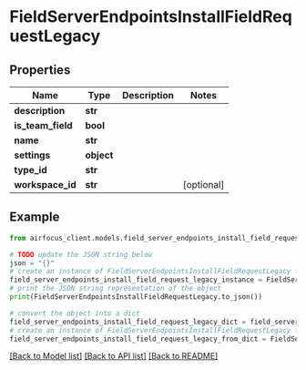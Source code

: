 # FieldServerEndpointsInstallFieldRequestLegacy


## Properties

Name | Type | Description | Notes
------------ | ------------- | ------------- | -------------
**description** | **str** |  | 
**is_team_field** | **bool** |  | 
**name** | **str** |  | 
**settings** | **object** |  | 
**type_id** | **str** |  | 
**workspace_id** | **str** |  | [optional] 

## Example

```python
from airfocus_client.models.field_server_endpoints_install_field_request_legacy import FieldServerEndpointsInstallFieldRequestLegacy

# TODO update the JSON string below
json = "{}"
# create an instance of FieldServerEndpointsInstallFieldRequestLegacy from a JSON string
field_server_endpoints_install_field_request_legacy_instance = FieldServerEndpointsInstallFieldRequestLegacy.from_json(json)
# print the JSON string representation of the object
print(FieldServerEndpointsInstallFieldRequestLegacy.to_json())

# convert the object into a dict
field_server_endpoints_install_field_request_legacy_dict = field_server_endpoints_install_field_request_legacy_instance.to_dict()
# create an instance of FieldServerEndpointsInstallFieldRequestLegacy from a dict
field_server_endpoints_install_field_request_legacy_from_dict = FieldServerEndpointsInstallFieldRequestLegacy.from_dict(field_server_endpoints_install_field_request_legacy_dict)
```
[[Back to Model list]](../README.md#documentation-for-models) [[Back to API list]](../README.md#documentation-for-api-endpoints) [[Back to README]](../README.md)


